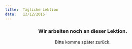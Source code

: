 ```yaml
---
title:  Tägliche Lektion
date:   13/12/2016
---
```


### <center>Wir arbeiten noch an dieser Lektion.</center>
<center>Bitte komme später zurück.</center>